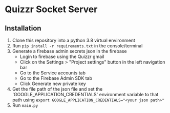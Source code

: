 # Quizzr Socket Server

## Installation
1. Clone this repository into a python 3.8 virtual environment
2. Run `pip install -r requirements.txt` in the console/terminal
3. Generate a firebase admin secrets json in the firebase
   - Login to firebase using the Quizzr gmail
   - Click on the Settings > "Project settings" button in the left navigation bar
   - Go to the Service accounts tab
   - Go to the Firebase Admin SDK tab
   - Click Generate new private key
4. Get the file path of the json file and set the 'GOOGLE_APPLICATION_CREDENTIALS' environment variable to that path using `export GOOGLE_APPLICATION_CREDENTIALS="<your json path>"`
5. Run `main.py`
